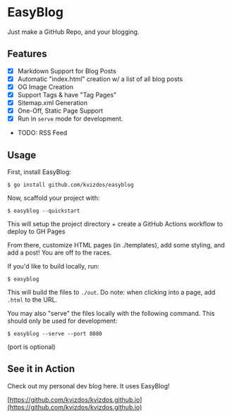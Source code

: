# EasyBlog

Just make a GitHub Repo, and your blogging.

## Features

- [x] Markdown Support for Blog Posts
- [x] Automatic "index.html" creation w/ a list of all blog posts
- [x] OG Image Creation
- [x] Support Tags & have "Tag Pages"
- [x] Sitemap.xml Generation
- [x] One-Off, Static Page Support
- [x] Run in `serve` mode for development.
- TODO: RSS Feed

## Usage

First, install EasyBlog:

```
$ go install github.com/kvizdos/easyblog
```

Now, scaffold your project with:

```
$ easyblog --quickstart
```

This will setup the project directory + create a GitHub Actions workflow to deploy to GH Pages

From there, customize HTML pages (in ./templates), add some styling, and add a post! You are off to the races.

If you'd like to build locally, run:

```
$ easyblog
```

This will build the files to `./out`. Do note: when clicking into a page, add `.html` to the URL.

You may also "serve" the files locally with the following command. This should only be used for development:

```
$ easyblog --serve --port 8080
```

(port is optional)

## See it in Action

Check out my personal dev blog here. It uses EasyBlog!

[https://github.com/kvizdos/kvizdos.github.io](https://github.com/kvizdos/kvizdos.github.io)
